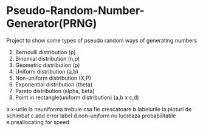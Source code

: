 # Pseudo-Random-Number-Generator(PRNG)
Project to show some types of pseudo random ways of generating numbers

1. Bernoulli distribution (p)
2. Binomial distribution (n,p)
3. Geometric distribution (p)
4. Uniform distribution (a,b)
5. Non-uniform distribution (X,P)
6. Exponential distribution (theta)
7. Pareto distribution (alpha, beta)
8. Point in rectangle(uniform distribution) (a,b x c,d)


a.x-urile la neuniforma trebuie csa fie crescatoare
b.labelurile la ploturi de schimbat
c.add error label
d.non-uniform nu lucreaza probabilitatile
e.preallocating for speed
